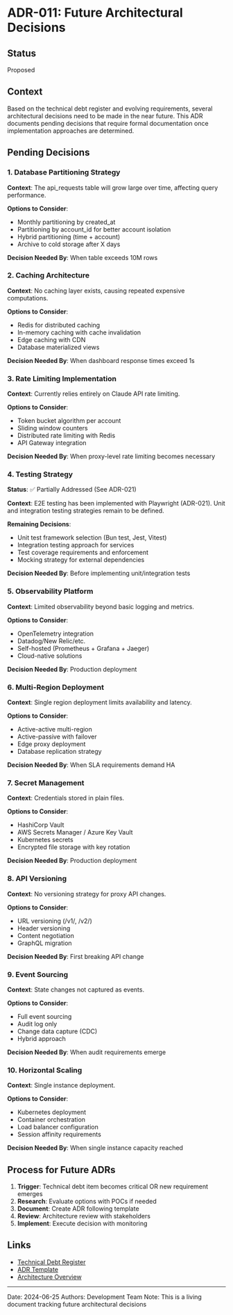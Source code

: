 # ADR-011: Future Architectural Decisions

## Status

Proposed

## Context

Based on the technical debt register and evolving requirements, several architectural decisions need to be made in the near future. This ADR documents pending decisions that require formal documentation once implementation approaches are determined.

## Pending Decisions

### 1. Database Partitioning Strategy

**Context**: The api_requests table will grow large over time, affecting query performance.

**Options to Consider**:

- Monthly partitioning by created_at
- Partitioning by account_id for better account isolation
- Hybrid partitioning (time + account)
- Archive to cold storage after X days

**Decision Needed By**: When table exceeds 10M rows

### 2. Caching Architecture

**Context**: No caching layer exists, causing repeated expensive computations.

**Options to Consider**:

- Redis for distributed caching
- In-memory caching with cache invalidation
- Edge caching with CDN
- Database materialized views

**Decision Needed By**: When dashboard response times exceed 1s

### 3. Rate Limiting Implementation

**Context**: Currently relies entirely on Claude API rate limiting.

**Options to Consider**:

- Token bucket algorithm per account
- Sliding window counters
- Distributed rate limiting with Redis
- API Gateway integration

**Decision Needed By**: When proxy-level rate limiting becomes necessary

### 4. Testing Strategy

**Status**: ✅ Partially Addressed (See ADR-021)

**Context**: E2E testing has been implemented with Playwright (ADR-021). Unit and integration testing strategies remain to be defined.

**Remaining Decisions**:

- Unit test framework selection (Bun test, Jest, Vitest)
- Integration testing approach for services
- Test coverage requirements and enforcement
- Mocking strategy for external dependencies

**Decision Needed By**: Before implementing unit/integration tests

### 5. Observability Platform

**Context**: Limited observability beyond basic logging and metrics.

**Options to Consider**:

- OpenTelemetry integration
- Datadog/New Relic/etc.
- Self-hosted (Prometheus + Grafana + Jaeger)
- Cloud-native solutions

**Decision Needed By**: Production deployment

### 6. Multi-Region Deployment

**Context**: Single region deployment limits availability and latency.

**Options to Consider**:

- Active-active multi-region
- Active-passive with failover
- Edge proxy deployment
- Database replication strategy

**Decision Needed By**: When SLA requirements demand HA

### 7. Secret Management

**Context**: Credentials stored in plain files.

**Options to Consider**:

- HashiCorp Vault
- AWS Secrets Manager / Azure Key Vault
- Kubernetes secrets
- Encrypted file storage with key rotation

**Decision Needed By**: Production deployment

### 8. API Versioning

**Context**: No versioning strategy for proxy API changes.

**Options to Consider**:

- URL versioning (/v1/, /v2/)
- Header versioning
- Content negotiation
- GraphQL migration

**Decision Needed By**: First breaking API change

### 9. Event Sourcing

**Context**: State changes not captured as events.

**Options to Consider**:

- Full event sourcing
- Audit log only
- Change data capture (CDC)
- Hybrid approach

**Decision Needed By**: When audit requirements emerge

### 10. Horizontal Scaling

**Context**: Single instance deployment.

**Options to Consider**:

- Kubernetes deployment
- Container orchestration
- Load balancer configuration
- Session affinity requirements

**Decision Needed By**: When single instance capacity reached

## Process for Future ADRs

1. **Trigger**: Technical debt item becomes critical OR new requirement emerges
2. **Research**: Evaluate options with POCs if needed
3. **Document**: Create ADR following template
4. **Review**: Architecture review with stakeholders
5. **Implement**: Execute decision with monitoring

## Links

- [Technical Debt Register](../technical-debt.md)
- [ADR Template](./template.md)
- [Architecture Overview](../internals.md)

---

Date: 2024-06-25
Authors: Development Team
Note: This is a living document tracking future architectural decisions
